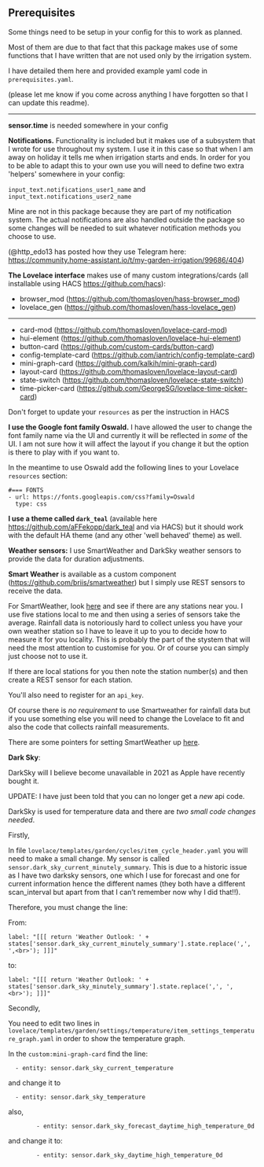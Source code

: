 <h2>Prerequisites</h2>

Some things need to be setup in your config for this to work as planned.

Most of them are due to that fact that this package makes use of some functions that I have written that are not used only by the irrigation system.

I have detailed them here and provided example yaml code in `prerequisites.yaml`.

(please let me know if you come across anything I have forgotten so that I can update this readme).

----

__sensor.time__ is needed somewhere in your config

__Notifications.__ Functionality is included but it makes use of a subsystem that I wrote for use throughout my system. 
I use it in this case so that when I am away on holiday it tells me when irrigation starts and ends.
In order for you to be able to adapt this to your own use you will need to define two extra 'helpers' somewhere in your config:

`input_text.notifications_user1_name` and `input_text.notifications_user2_name`

Mine are not in this package because they are part of my notification system.
The actual notifications are also handled outside the package so some changes will be needed to suit whatever notification methods you choose to use.

(@http_edo13 has posted how they use Telegram here: https://community.home-assistant.io/t/my-garden-irrigation/99686/404)

__The Lovelace interface__ makes use of many custom integrations/cards (all installable using HACS https://github.com/hacs):


- browser_mod (https://github.com/thomasloven/hass-browser_mod)
- lovelace_gen (https://github.com/thomasloven/hass-lovelace_gen)

--------

- card-mod (https://github.com/thomasloven/lovelace-card-mod)
- hui-element (https://github.com/thomasloven/lovelace-hui-element)
- button-card (https://github.com/custom-cards/button-card)
- config-template-card (https://github.com/iantrich/config-template-card)
- mini-graph-card (https://github.com/kalkih/mini-graph-card)
- layout-card (https://github.com/thomasloven/lovelace-layout-card)
- state-switch (https://github.com/thomasloven/lovelace-state-switch)
- time-picker-card (https://github.com/GeorgeSG/lovelace-time-picker-card)

Don't forget to update your `resources` as per the instruction in HACS


__I use the Google font family Oswald.__ I have allowed the user to change the font family name via the UI and currently it will be reflected in *some* of the UI. I am not sure how it will affect the layout if you change it but the option is there to play with if you want to.

In the meantime to use Oswald add the following lines to your Lovelace `resources` section:

```
#=== FONTS
- url: https://fonts.googleapis.com/css?family=Oswald
  type: css
```

__I use a theme called `dark_teal`__ (available here https://github.com/aFFekopp/dark_teal and via HACS) but it should work with the default HA theme (and any other 'well behaved' theme) as well.


__Weather sensors:__ I use SmartWeather and DarkSky weather sensors to provide the data for duration adjustments.

__Smart Weather__ is available as a custom component (https://github.com/briis/smartweather) but I simply use REST sensors to receive the data.


For SmartWeather, look [here](https://smartweather.weatherflow.com/map) and see if there are any stations near you. I use five stations local to me and then using a series of sensors take the average. Rainfall data is notoriously hard to collect unless you have your own weather station so I have to leave it up to you to decide how to measure it for you locality. This is probably the part of the stystem  that will need the most attention to customise for you. Or of course you can simply just choose not to use it.

If there are local stations for you then note the station number(s) and then create a REST sensor for each station.

You'll also need to register for an `api_key`.

Of course there is *no requirement* to use Smartweather for rainfall data but if you use something else you will need to change the Lovelace to fit and also the code that collects rainfall measurements.

There are some pointers for setting SmartWeather up [here](https://github.com/kloggy/HA-Irrigation-Version2/blob/master/smartweather_example.md).

__Dark Sky__:

DarkSky will I believe become unavailable in 2021 as Apple have recently bought it.

UPDATE: I have just been told that you can no longer get a *new* api code.

DarkSky is used for temperature data and there are *two small code changes needed*.

Firstly,

In file `lovelace/templates/garden/cycles/item_cycle_header.yaml` you will need to make a small change.
My sensor is called `sensor.dark_sky_current_minutely_summary`. This is due to a historic issue as I have two darksky sensors,
one which I use for forecast and one for current information hence the different names
(they both have a different scan_interval but apart from that I can’t remember now why I did that!!).

Therefore, you must change the line:

From:

`label: "[[[ return 'Weather Outlook: ' + states['sensor.dark_sky_current_minutely_summary'].state.replace(',', ',<br>'); ]]]"`

to:

`label: "[[[ return 'Weather Outlook: ' + states['sensor.dark_sky_minutely_summary'].state.replace(',', ',<br>'); ]]]"`

Secondly,

You need to edit two lines in `lovelace/templates/garden/settings/temperature/item_settings_temperature_graph.yaml` in order to show the temperature graph. 

In the `custom:mini-graph-card` find the line:

`  - entity: sensor.dark_sky_current_temperature`

and change it to

`  - entity: sensor.dark_sky_temperature`

also,

`        - entity: sensor.dark_sky_forecast_daytime_high_temperature_0d`

and change it to:

`        - entity: sensor.dark_sky_daytime_high_temperature_0d`

